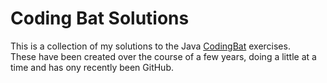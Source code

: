 # Coding Bat Solutions

This is a collection of my solutions to the Java [CodingBat](https://codingbat.com/java)
exercises.  
These have been created over the course of a few years, doing a little at a time and has ony
recently been GitHub.
